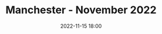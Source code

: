---
templateKey: 'event-page'
eventId: 179c6edc-fe8b-4720-a421-538b31d3d137
title: Manchester - November 2022
sup: "Join us for the 2nd Manchester Sitecore Technical User Group meetup of 2022.
It will be Hosted at DEPT® and they are kindly providing Refreshments and Pizza for everyone. 
We have some great Talks from Experts from the Sitecore Community and the oportunity to catchup with other Sitecore developers and network.
Please sign in and RSVP at the bottom of this page, so we can keep track of numbers for Food and Drinks.
Looking forward to seeing you all there.
One more thing, If your considering a new role then check out DEPT® careers: https://www.deptagency.com/careers/"
date: 2022-11-15 18:00
dateConfirmed: true
showOnlineRsvp: false
image: ../../../../img/dept-event-space2.jpg
sponsors: DEPT®
venue:
  name: DEPT® 
  address: 9th Floor, Bridgewater House, Whitworth Street, M1 6LT Manchester
  position: 
  details: ""
agenda:
  - agenda-item:
    time: "18:00"
    value: Arrival and networking
  - talk:
    time: "18:15"
    who: "Matt Knowles - Solutions Architect at EPAM Systems"
    intro: "The Cloud Utilising Cosmos to scale Powershell to enterprise level reporting and updating"
    description: "Description TBC"
  - talk:
    time: "18:45"
    who: "Jeremy Davis - Architect at UNRVLD & Dominic Hurst - Senior Consultant at Infinity Works"
    intro: "Sitecore Symposium Hightlights"
    description: "This will be our first meet-up after the 'Sitecore Symposium' conference in Chicago. That's always a time for product announcements, new roadmaps and news about where Sitecore are heading in the coming year. Join us to find out what those announcements were, and get some insight into how they might affect you and your work."
  - talk: 
    time: "19:15"
    who: "Harivola Loic Rabehaja - Solution Architect at DEPT®"
    intro: "A Composable Sitecore XP: Pave the road towards HEADLESS"
    description: "Loic will share his experience of following the Composable model with Sitecore XP."
  - talk:
    time: "19:45"
    who: "Adam Seabridge - Sitecore Consultant & Developer Flux Digital"
    intro:  "XM Cloud Demystified"
    description: "There has been a lot of information shared about XM Cloud over the past 6 months or so, but for some it's not clear what it is exactly or how it works. Adam will explain what XM Cloud is and isn't, what is included and how it compares to XP. He will also discuss where it fits in with the new SaaS products Sitecore has aquired and developed, the different development approaches and show how XM Cloud looks."
  - agenda-item:
    time: "20:20"
    value: Networking
  - agenda-item:
    time: "20:30"
    value: Close
meta:
  metaTitle: Sitecore User Group - Manchester November 2022  
  metaDescription: Join us for the 2nd Manchester Sitecore Technical User Group meetup of 2022 
  metaKeywords: sitecore, user group, manchester, DEPT, Symposium, SPE, Cloud
---